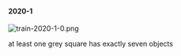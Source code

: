 #### 2020-1
![train-2020-1-0.png](https://github.com/lil-lab/nlvr/raw/master/nlvr/train/images/72/train-2020-1-0.png "train-2020-1-0.png")

at least one grey square has exactly seven objects